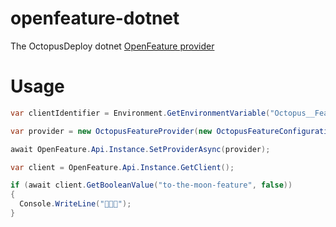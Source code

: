 # openfeature-dotnet

The OctopusDeploy dotnet [OpenFeature provider
](https://openfeature.dev/docs/reference/concepts/provider/)

# Usage

```c#
var clientIdentifier = Environment.GetEnvironmentVariable("Octopus__Features__ClientIdentifier");

var provider = new OctopusFeatureProvider(new OctopusFeatureConfiguration(clientIdentifier));

await OpenFeature.Api.Instance.SetProviderAsync(provider);

var client = OpenFeature.Api.Instance.GetClient();

if (await client.GetBooleanValue("to-the-moon-feature", false))
{
  Console.WriteLine("🚀🚀🚀");
}
```
